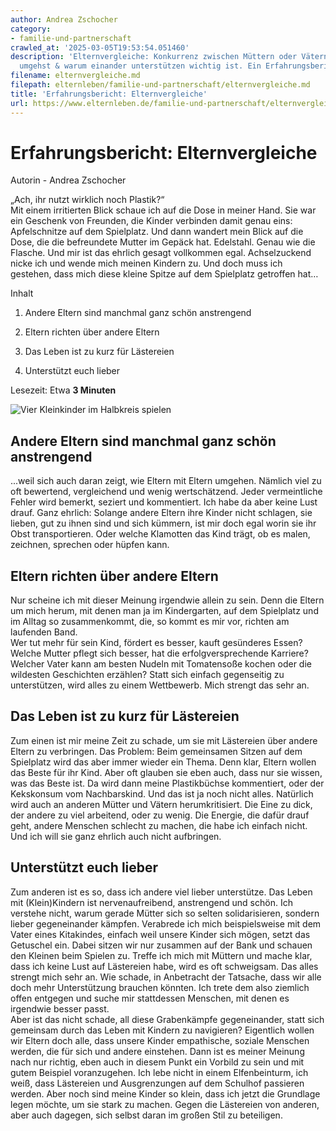 ```yaml
---
author: Andrea Zschocher
category:
- familie-und-partnerschaft
crawled_at: '2025-03-05T19:53:54.051460'
description: 'Elternvergleiche: Konkurrenz zwischen Müttern oder Vätern - wie du damit
  umgehst & warum einander unterstützen wichtig ist. Ein Erfahrungsbericht'
filename: elternvergleiche.md
filepath: elternleben/familie-und-partnerschaft/elternvergleiche.md
title: 'Erfahrungsbericht: Elternvergleiche'
url: https://www.elternleben.de/familie-und-partnerschaft/elternvergleiche/
---
```


#  Erfahrungsbericht: Elternvergleiche

Autorin - Andrea Zschocher

„Ach, ihr nutzt wirklich noch Plastik?“  
Mit einem irritierten Blick schaue ich auf die Dose in meiner Hand. Sie war
ein Geschenk von Freunden, die Kinder verbinden damit genau eins:
Apfelschnitze auf dem Spielplatz. Und dann wandert mein Blick auf die Dose,
die die befreundete Mutter im Gepäck hat. Edelstahl. Genau wie die Flasche.
Und mir ist das ehrlich gesagt vollkommen egal. Achselzuckend nicke ich und
wende mich meinen Kindern zu. Und doch muss ich gestehen, dass mich diese
kleine Spitze auf dem Spielplatz getroffen hat…

Inhalt

1. Andere Eltern sind manchmal ganz schön anstrengend

2. Eltern richten über andere Eltern

3. Das Leben ist zu kurz für Lästereien

4. Unterstützt euch lieber

Lesezeit: Etwa **3 Minuten**

![Vier Kleinkinder im Halbkreis
spielen](/fileadmin/_processed_/d/c/csm_Artikel_Erfahrungsbericht_Elternvergleiche_db91a35d11.jpg)

##  Andere Eltern sind manchmal ganz schön anstrengend

...weil sich auch daran zeigt, wie Eltern mit Eltern umgehen. Nämlich viel zu
oft bewertend, vergleichend und wenig wertschätzend. Jeder vermeintliche
Fehler wird bemerkt, seziert und kommentiert. Ich habe da aber keine Lust
drauf. Ganz ehrlich: Solange andere Eltern ihre Kinder nicht schlagen, sie
lieben, gut zu ihnen sind und sich kümmern, ist mir doch egal worin sie ihr
Obst transportieren. Oder welche Klamotten das Kind trägt, ob es malen,
zeichnen, sprechen oder hüpfen kann.

##  Eltern richten über andere Eltern

Nur scheine ich mit dieser Meinung irgendwie allein zu sein. Denn die Eltern
um mich herum, mit denen man ja im Kindergarten, auf dem Spielplatz und im
Alltag so zusammenkommt, die, so kommt es mir vor, richten am laufenden Band.  
Wer tut mehr für sein Kind, fördert es besser, kauft gesünderes Essen? Welche
Mutter pflegt sich besser, hat die erfolgversprechende Karriere? Welcher Vater
kann am besten Nudeln mit Tomatensoße kochen oder die wildesten Geschichten
erzählen? Statt sich einfach gegenseitig zu unterstützen, wird alles zu einem
Wettbewerb. Mich strengt das sehr an.

##  Das Leben ist zu kurz für Lästereien

Zum einen ist mir meine Zeit zu schade, um sie mit Lästereien über andere
Eltern zu verbringen. Das Problem: Beim gemeinsamen Sitzen auf dem Spielplatz
wird das aber immer wieder ein Thema. Denn klar, Eltern wollen das Beste für
ihr Kind. Aber oft glauben sie eben auch, dass nur sie wissen, was das Beste
ist. Da wird dann meine Plastikbüchse kommentiert, oder der Kekskonsum vom
Nachbarskind. Und das ist ja noch nicht alles. Natürlich wird auch an anderen
Mütter und Vätern herumkritisiert. Die Eine zu dick, der andere zu viel
arbeitend, oder zu wenig. Die Energie, die dafür drauf geht, andere Menschen
schlecht zu machen, die habe ich einfach nicht. Und ich will sie ganz ehrlich
auch nicht aufbringen.

##  Unterstützt euch lieber

Zum anderen ist es so, dass ich andere viel lieber unterstütze. Das Leben mit
(Klein)Kindern ist nervenaufreibend, anstrengend und schön. Ich verstehe
nicht, warum gerade Mütter sich so selten solidarisieren, sondern lieber
gegeneinander kämpfen. Verabrede ich mich beispielsweise mit dem Vater eines
Kitakindes, einfach weil unsere Kinder sich mögen, setzt das Getuschel ein.
Dabei sitzen wir nur zusammen auf der Bank und schauen den Kleinen beim
Spielen zu. Treffe ich mich mit Müttern und mache klar, dass ich keine Lust
auf Lästereien habe, wird es oft schweigsam. Das alles strengt mich sehr an.
Wie schade, in Anbetracht der Tatsache, dass wir alle doch mehr Unterstützung
brauchen könnten. Ich trete dem also ziemlich offen entgegen und suche mir
stattdessen Menschen, mit denen es irgendwie besser passt.  
Aber ist das nicht schade, all diese Grabenkämpfe gegeneinander, statt sich
gemeinsam durch das Leben mit Kindern zu navigieren? Eigentlich wollen wir
Eltern doch alle, dass unsere Kinder empathische, soziale Menschen werden, die
für sich und andere einstehen. Dann ist es meiner Meinung nach nur richtig,
eben auch in diesem Punkt ein Vorbild zu sein und mit gutem Beispiel
voranzugehen. Ich lebe nicht in einem Elfenbeinturm, ich weiß, dass Lästereien
und Ausgrenzungen auf dem Schulhof passieren werden. Aber noch sind meine
Kinder so klein, dass ich jetzt die Grundlage legen möchte, um sie stark zu
machen. Gegen die Lästereien von anderen, aber auch dagegen, sich selbst daran
im großen Stil zu beteiligen.

